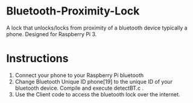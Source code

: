 # Bluetooth-Proximity-Lock
A lock that unlocks/locks from proximity of a bluetooth device typically a phone. Designed for Raspberry Pi 3.

# Instructions
1. Connect your phone to your Raspberry Pi bluetooth
2. Change Bluetooth Unique ID phone[19] to the unique ID of your bluetooth device. Compile and execute detectBT.c . 
3. Use the Client code to access the bluetooth lock over the internet.
